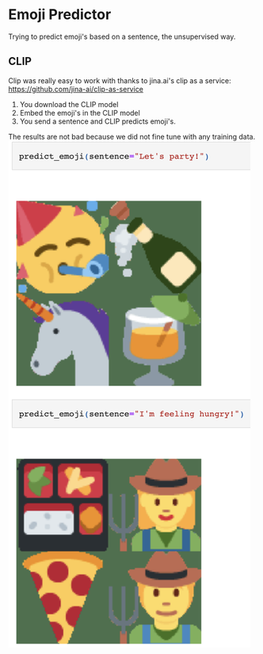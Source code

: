 # Emoji Predictor

Trying to predict emoji's based on a sentence, the unsupervised way.

## CLIP

Clip was really easy to work with thanks to jina.ai's clip as a service: https://github.com/jina-ai/clip-as-service 

1) You download the CLIP model
2) Embed the emoji's in the CLIP model
3) You send a sentence and CLIP predicts emoji's.

The results are not bad because we did not fine tune with any training data.
![image description](assets/clip.png)
